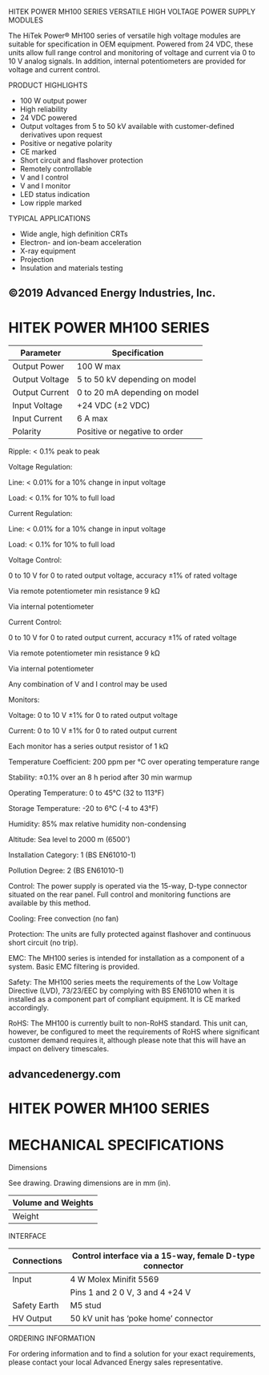 HITEK POWER MH100 SERIES VERSATILE HIGH VOLTAGE POWER SUPPLY MODULES

The HiTek Power® MH100 series of versatile high voltage modules are suitable for specification in OEM equipment. Powered from 24 VDC, these units allow full range control and monitoring of voltage and current via 0 to 10 V analog signals. In addition, internal potentiometers are provided for voltage and current control.

PRODUCT HIGHLIGHTS

- 100 W output power
- High reliability
- 24 VDC powered
- Output voltages from 5 to 50 kV available with customer-defined derivatives upon request
- Positive or negative polarity
- CE marked
- Short circuit and flashover protection
- Remotely controllable
- V and I control
- V and I monitor
- LED status indication
- Low ripple marked

TYPICAL APPLICATIONS

- Wide angle, high definition CRTs
- Electron- and ion-beam acceleration
- X-ray equipment
- Projection
- Insulation and materials testing

©2019 Advanced Energy Industries, Inc.
---
# HITEK POWER MH100 SERIES

|Parameter|Specification|
|---|---|
|Output Power|100 W max|
|Output Voltage|5 to 50 kV depending on model|
|Output Current|0 to 20 mA depending on model|
|Input Voltage|+24 VDC (±2 VDC)|
|Input Current|6 A max|
|Polarity|Positive or negative to order|

Ripple: < 0.1% peak to peak

Voltage Regulation:

Line: < 0.01% for a 10% change in input voltage

Load: < 0.1% for 10% to full load

Current Regulation:

Line: < 0.01% for a 10% change in input voltage

Load: < 0.1% for 10% to full load

Voltage Control:

0 to 10 V for 0 to rated output voltage, accuracy ±1% of rated voltage

Via remote potentiometer min resistance 9 kΩ

Via internal potentiometer

Current Control:

0 to 10 V for 0 to rated output current, accuracy ±1% of rated voltage

Via remote potentiometer min resistance 9 kΩ

Via internal potentiometer

Any combination of V and I control may be used

Monitors:

Voltage: 0 to 10 V ±1% for 0 to rated output voltage

Current: 0 to 10 V ±1% for 0 to rated output current

Each monitor has a series output resistor of 1 kΩ

Temperature Coefficient: 200 ppm per °C over operating temperature range

Stability: ±0.1% over an 8 h period after 30 min warmup

Operating Temperature: 0 to 45°C (32 to 113°F)

Storage Temperature: -20 to 6°C (-4 to 43°F)

Humidity: 85% max relative humidity non-condensing

Altitude: Sea level to 2000 m (6500')

Installation Category: 1 (BS EN61010-1)

Pollution Degree: 2 (BS EN61010-1)

Control: The power supply is operated via the 15-way, D-type connector situated on the rear panel. Full control and monitoring functions are available by this method.

Cooling: Free convection (no fan)

Protection: The units are fully protected against flashover and continuous short circuit (no trip).

EMC: The MH100 series is intended for installation as a component of a system. Basic EMC filtering is provided.

Safety: The MH100 series meets the requirements of the Low Voltage Directive (LVD), 73/23/EEC by complying with BS EN61010 when it is installed as a component part of compliant equipment. It is CE marked accordingly.

RoHS: The MH100 is currently built to non-RoHS standard. This unit can, however, be configured to meet the requirements of RoHS where significant customer demand requires it, although please note that this will have an impact on delivery timescales.

advancedenergy.com
---
# HITEK POWER MH100 SERIES

# MECHANICAL SPECIFICATIONS

Dimensions

See drawing. Drawing dimensions are in mm (in).

|Volume and Weights|
|---|
|Weight|3 kg (6.6 lb)|

INTERFACE

|Connections|Control interface via a 15-way, female D-type connector|
|---|---|
|Input|4 W Molex Minifit 5569|
| |Pins 1 and 2 0 V, 3 and 4 +24 V|
|Safety Earth|M5 stud|
|HV Output|50 kV unit has ‘poke home’ connector|

ORDERING INFORMATION

For ordering information and to find a solution for your exact requirements, please contact your local Advanced Energy sales representative.